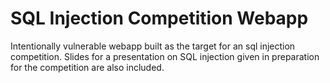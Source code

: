 SQL Injection Competition Webapp
=
Intentionally vulnerable webapp built as the target for an sql injection competition. Slides for a presentation on SQL injection given in preparation for the competition are also included.
